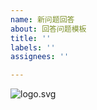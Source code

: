 ```yaml
---
name: 新问题回答
about: 回答问题模板
title: ''
labels: ''
assignees: ''

---
```


![logo.svg](https://p6-juejin.byteimg.com/tos-cn-i-k3u1fbpfcp/30c48c8b77ea4873b2a97430451a0ad1~tplv-k3u1fbpfcp-watermark.image?)
